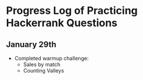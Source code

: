 # Progress Log of Practicing Hackerrank Questions

## January 29th

* Completed warmup challenge:
    * Sales by match
    * Counting Valleys